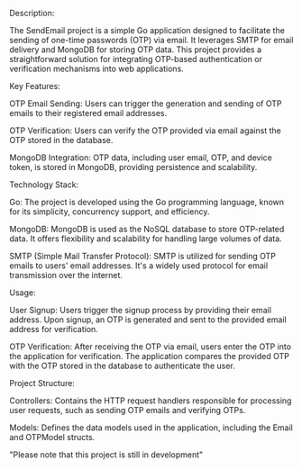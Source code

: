Description:

The SendEmail project is a simple Go application designed to facilitate the sending of one-time passwords (OTP) via email. It leverages SMTP for email delivery and MongoDB for storing OTP data. This project provides a straightforward solution for integrating OTP-based authentication or verification mechanisms into web applications.

Key Features:

OTP Email Sending: Users can trigger the generation and sending of OTP emails to their registered email addresses.

OTP Verification: Users can verify the OTP provided via email against the OTP stored in the database.

MongoDB Integration: OTP data, including user email, OTP, and device token, is stored in MongoDB, providing persistence and scalability.

Technology Stack:

Go: The project is developed using the Go programming language, known for its simplicity, concurrency support, and efficiency.

MongoDB: MongoDB is used as the NoSQL database to store OTP-related data. It offers flexibility and scalability for handling large volumes of data.

SMTP (Simple Mail Transfer Protocol): SMTP is utilized for sending OTP emails to users' email addresses. It's a widely used protocol for email transmission over the internet.

Usage:

User Signup: Users trigger the signup process by providing their email address. Upon signup, an OTP is generated and sent to the provided email address for verification.

OTP Verification: After receiving the OTP via email, users enter the OTP into the application for verification. The application compares the provided OTP with the OTP stored in the database to authenticate the user.

Project Structure:

Controllers: Contains the HTTP request handlers responsible for processing user requests, such as sending OTP emails and verifying OTPs.

Models: Defines the data models used in the application, including the Email and OTPModel structs.

"Please note that this project is still in development"
